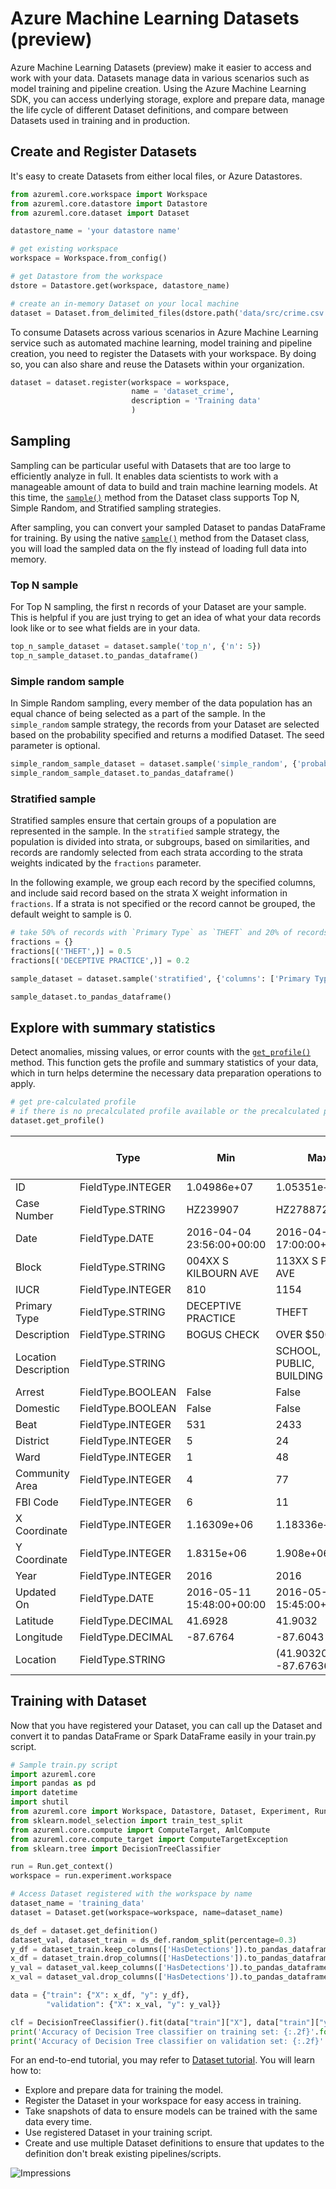 # Azure Machine Learning Datasets (preview)

Azure Machine Learning Datasets (preview) make it easier to access and work with your data. Datasets manage data in various scenarios such as model training and pipeline creation. Using the Azure Machine Learning SDK, you can access underlying storage, explore and prepare data, manage the life cycle of different Dataset definitions, and compare between Datasets used in training and in production.

## Create and Register Datasets

It's easy to create Datasets from either local files, or Azure Datastores.

```Python
from azureml.core.workspace import Workspace
from azureml.core.datastore import Datastore
from azureml.core.dataset import Dataset

datastore_name = 'your datastore name'

# get existing workspace
workspace = Workspace.from_config()

# get Datastore from the workspace
dstore = Datastore.get(workspace, datastore_name)

# create an in-memory Dataset on your local machine
dataset = Dataset.from_delimited_files(dstore.path('data/src/crime.csv'))
```

To consume Datasets across various scenarios in Azure Machine Learning service such as automated machine learning, model training and pipeline creation, you need to register the Datasets with your workspace. By doing so, you can also share and reuse the Datasets within your organization.

```Python
dataset = dataset.register(workspace = workspace,
                           name = 'dataset_crime',
                           description = 'Training data'
                           )
```

## Sampling

Sampling can be particular useful with Datasets that are too large to efficiently analyze in full. It enables data scientists to work with a manageable amount of data to build and train machine learning models. At this time, the [`sample()`](https://docs.microsoft.com//python/api/azureml-core/azureml.core.dataset(class)?view=azure-ml-py#sample-sample-strategy--arguments-) method from the Dataset class supports Top N, Simple Random, and Stratified sampling strategies.

After sampling, you can convert your sampled Dataset to pandas DataFrame for training. By using  the native [`sample()`](https://docs.microsoft.com//python/api/azureml-core/azureml.core.dataset(class)?view=azure-ml-py#sample-sample-strategy--arguments-) method from the Dataset class, you will load the sampled data on the fly instead of loading full data into memory.

### Top N sample

For Top N sampling, the first n records of your Dataset are your sample. This is helpful if you are just trying  to get an idea of what your data records look like or to see what fields are in your data.

```Python
top_n_sample_dataset = dataset.sample('top_n', {'n': 5})
top_n_sample_dataset.to_pandas_dataframe()
```

### Simple random sample

In Simple Random sampling, every member of the data population has an equal chance of being selected as a part of the sample. In the `simple_random` sample strategy, the records from your Dataset are selected based on the probability specified and returns a modified Dataset. The seed parameter is optional.

```Python
simple_random_sample_dataset = dataset.sample('simple_random', {'probability':0.3, 'seed': seed})
simple_random_sample_dataset.to_pandas_dataframe()
```

### Stratified sample

Stratified samples ensure that certain groups of a population are represented in the sample. In the `stratified` sample strategy, the population is divided into strata, or subgroups, based on similarities, and records are randomly selected from each strata according to the strata weights indicated by the `fractions` parameter.

In the following example, we group each record by the specified columns, and include said record based on the strata X weight information in `fractions`. If a strata is not specified or the record cannot be grouped, the default weight to sample is 0.

```Python
# take 50% of records with `Primary Type` as `THEFT` and 20% of records with `Primary Type` as `DECEPTIVE PRACTICE` into sample Dataset
fractions = {}
fractions[('THEFT',)] = 0.5
fractions[('DECEPTIVE PRACTICE',)] = 0.2

sample_dataset = dataset.sample('stratified', {'columns': ['Primary Type'], 'fractions': fractions, 'seed': seed})

sample_dataset.to_pandas_dataframe()
```

## Explore with summary statistics

 Detect anomalies, missing values, or error counts with the [`get_profile()`](https://docs.microsoft.com/python/api/azureml-core/azureml.core.dataset.dataset?view=azure-ml-py#get-profile-arguments-none--generate-if-not-exist-true--workspace-none--compute-target-none-) method. This function gets the profile and summary statistics of your data, which in turn helps determine the necessary data preparation operations to apply.

```Python
# get pre-calculated profile
# if there is no precalculated profile available or the precalculated profile is not up-to-date, this method will generate a new profile of the Dataset
dataset.get_profile()
```

||Type|Min|Max|Count|Missing Count|Not Missing Count|Percent missing|Error Count|Empty count|0.1% Quantile|1% Quantile|5% Quantile|25% Quantile|50% Quantile|75% Quantile|95% Quantile|99% Quantile|99.9% Quantile|Mean|Standard Deviation|Variance|Skewness|Kurtosis
-|----|---|---|-----|-------------|-----------------|---------------|-----------|-----------|-------------|-----------|-----------|------------|------------|------------|------------|------------|--------------|----|------------------|--------|--------|--------
ID|FieldType.INTEGER|1.04986e+07|1.05351e+07|10.0|0.0|10.0|0.0|0.0|0.0|1.04986e+07|1.04992e+07|1.04986e+07|1.05166e+07|1.05209e+07|1.05259e+07|1.05351e+07|1.05351e+07|1.05351e+07|1.05195e+07|12302.7|1.51358e+08|-0.495701|-1.02814
Case Number|FieldType.STRING|HZ239907|HZ278872|10.0|0.0|10.0|0.0|0.0|0.0||||||||||||||
Date|FieldType.DATE|2016-04-04 23:56:00+00:00|2016-04-15 17:00:00+00:00|10.0|0.0|10.0|0.0|0.0|0.0||||||||||||||
Block|FieldType.STRING|004XX S KILBOURN AVE|113XX S PRAIRIE AVE|10.0|0.0|10.0|0.0|0.0|0.0||||||||||||||
IUCR|FieldType.INTEGER|810|1154|10.0|0.0|10.0|0.0|0.0|0.0|810|850|810|890|1136|1153|1154|1154|1154|1058.5|137.285|18847.2|-0.785501|-1.3543
Primary Type|FieldType.STRING|DECEPTIVE PRACTICE|THEFT|10.0|0.0|10.0|0.0|0.0|0.0||||||||||||||
Description|FieldType.STRING|BOGUS CHECK|OVER $500|10.0|0.0|10.0|0.0|0.0|0.0||||||||||||||
Location Description|FieldType.STRING||SCHOOL, PUBLIC, BUILDING|10.0|0.0|10.0|0.0|0.0|1.0||||||||||||||
Arrest|FieldType.BOOLEAN|False|False|10.0|0.0|10.0|0.0|0.0|0.0||||||||||||||
Domestic|FieldType.BOOLEAN|False|False|10.0|0.0|10.0|0.0|0.0|0.0||||||||||||||
Beat|FieldType.INTEGER|531|2433|10.0|0.0|10.0|0.0|0.0|0.0|531|531|531|614|1318.5|1911|2433|2433|2433|1371.1|692.094|478994|0.105418|-1.60684
District|FieldType.INTEGER|5|24|10.0|0.0|10.0|0.0|0.0|0.0|5|5|5|6|13|19|24|24|24|13.5|6.94822|48.2778|0.0930109|-1.62325
Ward|FieldType.INTEGER|1|48|10.0|0.0|10.0|0.0|0.0|0.0|1|5|1|9|22.5|40|48|48|48|24.5|16.2635|264.5|0.173723|-1.51271
Community Area|FieldType.INTEGER|4|77|10.0|0.0|10.0|0.0|0.0|0.0|4|8.5|4|24|37.5|71|77|77|77|41.2|26.6366|709.511|0.112157|-1.73379
FBI Code|FieldType.INTEGER|6|11|10.0|0.0|10.0|0.0|0.0|0.0|6|6|6|6|11|11|11|11|11|9.4|2.36643|5.6|-0.702685|-1.59582
X Coordinate|FieldType.INTEGER|1.16309e+06|1.18336e+06|10.0|7.0|3.0|0.7|0.0|0.0|1.16309e+06|1.16309e+06|1.16309e+06|1.16401e+06|1.16678e+06|1.17921e+06|1.18336e+06|1.18336e+06|1.18336e+06|1.17108e+06|10793.5|1.165e+08|0.335126|-2.33333
Y Coordinate|FieldType.INTEGER|1.8315e+06|1.908e+06|10.0|7.0|3.0|0.7|0.0|0.0|1.8315e+06|1.8315e+06|1.8315e+06|1.83614e+06|1.85005e+06|1.89352e+06|1.908e+06|1.908e+06|1.908e+06|1.86319e+06|39905.2|1.59243e+09|0.293465|-2.33333
Year|FieldType.INTEGER|2016|2016|10.0|0.0|10.0|0.0|0.0|0.0|2016|2016|2016|2016|2016|2016|2016|2016|2016|2016|0|0|NaN|NaN
Updated On|FieldType.DATE|2016-05-11 15:48:00+00:00|2016-05-27 15:45:00+00:00|10.0|0.0|10.0|0.0|0.0|0.0||||||||||||||
Latitude|FieldType.DECIMAL|41.6928|41.9032|10.0|7.0|3.0|0.7|0.0|0.0|41.6928|41.6928|41.6928|41.7057|41.7441|41.8634|41.9032|41.9032|41.9032|41.78|0.109695|0.012033|0.292478|-2.33333
Longitude|FieldType.DECIMAL|-87.6764|-87.6043|10.0|7.0|3.0|0.7|0.0|0.0|-87.6764|-87.6764|-87.6764|-87.6734|-87.6645|-87.6194|-87.6043|-87.6043|-87.6043|-87.6484|0.0386264|0.001492|0.344429|-2.33333
Location|FieldType.STRING||(41.903206037, -87.676361925)|10.0|0.0|10.0|0.0|0.0|7.0||||||||||||||


## Training with Dataset

Now that you have registered your Dataset, you can call up the Dataset and convert it to pandas DataFrame or Spark DataFrame easily in your train.py script.

```Python
# Sample train.py script
import azureml.core
import pandas as pd
import datetime
import shutil
from azureml.core import Workspace, Datastore, Dataset, Experiment, Run
from sklearn.model_selection import train_test_split
from azureml.core.compute import ComputeTarget, AmlCompute
from azureml.core.compute_target import ComputeTargetException
from sklearn.tree import DecisionTreeClassifier

run = Run.get_context()
workspace = run.experiment.workspace

# Access Dataset registered with the workspace by name
dataset_name = 'training_data'
dataset = Dataset.get(workspace=workspace, name=dataset_name)

ds_def = dataset.get_definition()
dataset_val, dataset_train = ds_def.random_split(percentage=0.3)
y_df = dataset_train.keep_columns(['HasDetections']).to_pandas_dataframe()
x_df = dataset_train.drop_columns(['HasDetections']).to_pandas_dataframe()
y_val = dataset_val.keep_columns(['HasDetections']).to_pandas_dataframe()
x_val = dataset_val.drop_columns(['HasDetections']).to_pandas_dataframe()

data = {"train": {"X": x_df, "y": y_df},
        "validation": {"X": x_val, "y": y_val}}

clf = DecisionTreeClassifier().fit(data["train"]["X"], data["train"]["y"])
print('Accuracy of Decision Tree classifier on training set: {:.2f}'.format(clf.score(x_df, y_df)))
print('Accuracy of Decision Tree classifier on validation set: {:.2f}'.format(clf.score(x_val, y_val)))
```

For an end-to-end tutorial, you may refer to [Dataset tutorial](datasets-tutorial.ipynb). You will learn how to:
- Explore and prepare data for training the model.
- Register the Dataset in your workspace for easy access in training.
- Take snapshots of data to ensure models can be trained with the same data every time.
- Use registered Dataset in your training script.
- Create and use multiple Dataset definitions to ensure that updates to the definition don't break existing pipelines/scripts.

 

![Impressions](https://PixelServer20190423114238.azurewebsites.net/api/impressions/MachineLearningNotebooks/work-with-data/datasets/README.png) 